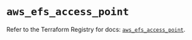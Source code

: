 # `aws_efs_access_point`

Refer to the Terraform Registry for docs: [`aws_efs_access_point`](https://registry.terraform.io/providers/hashicorp/aws/3.76.1/docs/resources/efs_access_point).
